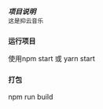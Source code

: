 <!--
 * @Description: 
 * @Version: 0.1
 * @Autor: Lowt
 * @Date: 2020-09-28 16:23:50
 * @LastEditors: Lowt
 * @LastEditTime: 2020-09-28 16:36:22
-->

***项目说明***<br/>
```这是抑云音乐```

### `运行项目`

使用npm start 或 yarn start


### `打包`

npm run build

